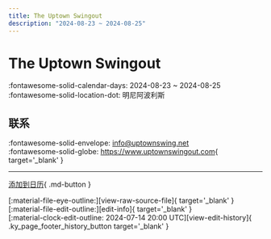 ```yaml
---
title: The Uptown Swingout
description: "2024-08-23 ~ 2024-08-25"
---
```


# The Uptown Swingout 

:fontawesome-solid-calendar-days: 2024-08-23 ~ 2024-08-25  
:fontawesome-solid-location-dot: 明尼阿波利斯  

## 联系

:fontawesome-solid-envelope: <info@uptownswing.net>  
:fontawesome-solid-globe: <https://www.uptownswingout.com>{ target='_blank' }  

---

[添加到日历](https://swing.news/ics/zh-Hans/2024/us/the-uptown-swingout-2024.ics){ .md-button }

<div class="ky_page_footer" markdown>
<div class="ky_page_footer_trailing" markdown="span">
[:material-file-eye-outline:][view-raw-source-file]{ target='_blank' }
[:material-file-edit-outline:][edit-info]{ target='_blank' }
</div>
<div class="ky_page_footer_leading" markdown="span">
[:material-clock-edit-outline: 2024-07-14 20:00 UTC][view-edit-history]{ .ky_page_footer_history_button target='_blank' }
</div>
</div>

[view-raw-source-file]: https://github.com/swingdance/events/blob/main/2024/us/the-uptown-swingout-2024.json "查看原始源文件"
[edit-info]: https://github.com/swingdance/events/issues/new?assignees=&labels=update+event&projects=&template=03-update_entity.yml&title=%5B2024%2Fus%5D%20The%20Uptown%20Swingout&region=us&year=2024&id=the-uptown-swingout-2024&name=The%20Uptown%20Swingout&org_id= "编辑信息"

[view-edit-history]: https://github.com/swingdance/events/commits/main/2024/us/the-uptown-swingout-2024.json "查看编辑历史"
